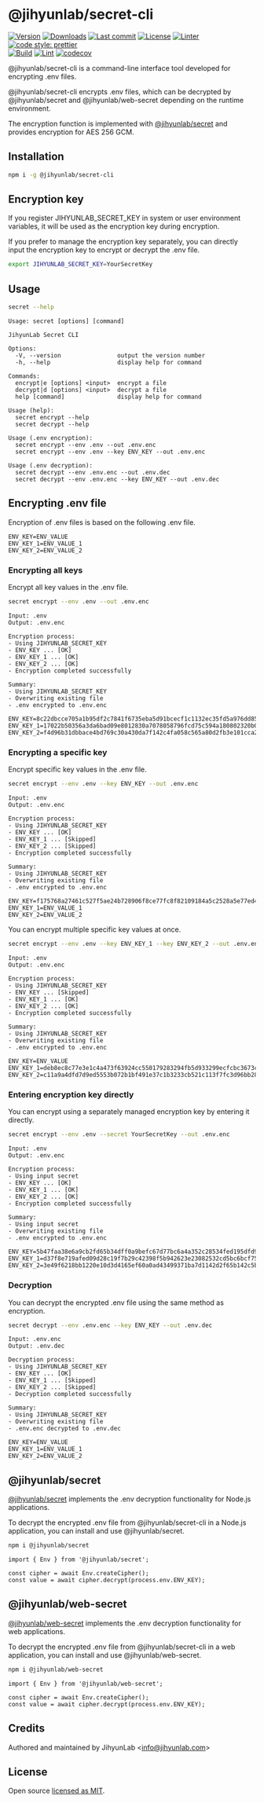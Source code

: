 # @jihyunlab/secret-cli

[![Version](https://img.shields.io/npm/v/@jihyunlab/secret-cli.svg?style=flat-square)](https://www.npmjs.com/package/@jihyunlab/secret-cli?activeTab=versions) [![Downloads](https://img.shields.io/npm/dt/@jihyunlab/secret-cli.svg?style=flat-square)](https://www.npmjs.com/package/@jihyunlab/secret-cli) [![Last commit](https://img.shields.io/github/last-commit/jihyunlab/secret-cli.svg?style=flat-square)](https://github.com/jihyunlab/secret-cli/graphs/commit-activity) [![License](https://img.shields.io/github/license/jihyunlab/secret-cli.svg?style=flat-square)](https://github.com/jihyunlab/secret-cli/blob/master/LICENSE) [![Linter](https://img.shields.io/badge/linter-eslint-blue?style=flat-square)](https://eslint.org) [![code style: prettier](https://img.shields.io/badge/code_style-prettier-ff69b4.svg?style=flat-square)](https://github.com/prettier/prettier)\
[![Build](https://github.com/jihyunlab/secret-cli/actions/workflows/build.yml/badge.svg)](https://github.com/jihyunlab/secret-cli/actions/workflows/build.yml) [![Lint](https://github.com/jihyunlab/secret-cli/actions/workflows/lint.yml/badge.svg)](https://github.com/jihyunlab/secret-cli/actions/workflows/lint.yml) [![codecov](https://codecov.io/gh/jihyunlab/secret-cli/graph/badge.svg?token=6J20G3LCG3)](https://codecov.io/gh/jihyunlab/secret-cli)

@jihyunlab/secret-cli is a command-line interface tool developed for encrypting .env files.

@jihyunlab/secret-cli encrypts .env files, which can be decrypted by @jihyunlab/secret and @jihyunlab/web-secret depending on the runtime environment.

The encryption function is implemented with [@jihyunlab/secret](https://www.npmjs.com/package/@jihyunlab/secret) and provides encryption for AES 256 GCM.

## Installation

```bash
npm i -g @jihyunlab/secret-cli
```

## Encryption key

If you register JIHYUNLAB_SECRET_KEY in system or user environment variables, it will be used as the encryption key during encryption.

If you prefer to manage the encryption key separately, you can directly input the encryption key to encrypt or decrypt the .env file.

```bash
export JIHYUNLAB_SECRET_KEY=YourSecretKey
```

## Usage

```bash
secret --help
```

```
Usage: secret [options] [command]

JihyunLab Secret CLI

Options:
  -V, --version                output the version number
  -h, --help                   display help for command

Commands:
  encrypt|e [options] <input>  encrypt a file
  decrypt|d [options] <input>  decrypt a file
  help [command]               display help for command

Usage (help):
  secret encrypt --help
  secret decrypt --help

Usage (.env encryption):
  secret encrypt --env .env --out .env.enc
  secret encrypt --env .env --key ENV_KEY --out .env.enc

Usage (.env decryption):
  secret decrypt --env .env.enc --out .env.dec
  secret decrypt --env .env.enc --key ENV_KEY --out .env.dec
```

## Encrypting .env file

Encryption of .env files is based on the following .env file.

```
ENV_KEY=ENV_VALUE
ENV_KEY_1=ENV_VALUE_1
ENV_KEY_2=ENV_VALUE_2
```

### Encrypting all keys

Encrypt all key values in the .env file.

```bash
secret encrypt --env .env --out .env.enc
```

```
Input: .env
Output: .env.enc

Encryption process:
- Using JIHYUNLAB_SECRET_KEY
- ENV_KEY ... [OK]
- ENV_KEY_1 ... [OK]
- ENV_KEY_2 ... [OK]
- Encryption completed successfully

Summary:
- Using JIHYUNLAB_SECRET_KEY
- Overwriting existing file
- .env encrypted to .env.enc
```

```
ENV_KEY=8c22dbcce705a1b95df2c7841f6735eba5d91bcecf1c1132ec35fd5a976dd8556763649075
ENV_KEY_1=17022b50356a3da6bad09e8012830a7078058796fcd75c594a180802320b009385761c7ce66208
ENV_KEY_2=f4d96b31dbbace4bd769c30a430da7f142c4fa058c565a80d2fb3e101cca29c0f8bfc106076aaa
```

### Encrypting a specific key

Encrypt specific key values in the .env file.

```bash
secret encrypt --env .env --key ENV_KEY --out .env.enc
```

```
Input: .env
Output: .env.enc

Encryption process:
- Using JIHYUNLAB_SECRET_KEY
- ENV_KEY ... [OK]
- ENV_KEY_1 ... [Skipped]
- ENV_KEY_2 ... [Skipped]
- Encryption completed successfully

Summary:
- Using JIHYUNLAB_SECRET_KEY
- Overwriting existing file
- .env encrypted to .env.enc
```

```
ENV_KEY=f175768a27461c527f5ae24b728906f8ce77fc8f82109184a5c2528a5e77ed4159066862e7
ENV_KEY_1=ENV_VALUE_1
ENV_KEY_2=ENV_VALUE_2
```

You can encrypt multiple specific key values at once.

```bash
secret encrypt --env .env --key ENV_KEY_1 --key ENV_KEY_2 --out .env.enc
```

```
Input: .env
Output: .env.enc

Encryption process:
- Using JIHYUNLAB_SECRET_KEY
- ENV_KEY ... [Skipped]
- ENV_KEY_1 ... [OK]
- ENV_KEY_2 ... [OK]
- Encryption completed successfully

Summary:
- Using JIHYUNLAB_SECRET_KEY
- Overwriting existing file
- .env encrypted to .env.enc
```

```
ENV_KEY=ENV_VALUE
ENV_KEY_1=deb8ec8c77e3e1c4a473f63924cc550179283294fb5d933299ecfcbc3673c79e6c19ef218c0a86
ENV_KEY_2=c11a9a4dfd7d9ed5553b072b1bf491e37c1b3233cb521c113f7fc3d96bb282f2579678c4417cc4
```

### Entering encryption key directly

You can encrypt using a separately managed encryption key by entering it directly.

```bash
secret encrypt --env .env --secret YourSecretKey --out .env.enc
```

```
Input: .env
Output: .env.enc

Encryption process:
- Using input secret
- ENV_KEY ... [OK]
- ENV_KEY_1 ... [OK]
- ENV_KEY_2 ... [OK]
- Encryption completed successfully

Summary:
- Using input secret
- Overwriting existing file
- .env encrypted to .env.enc
```

```
ENV_KEY=5b47faa38e6a9cb2fd65b34dff0a9befc67d77bc6a4a352c28534fed195dfd9ca1f9917af8
ENV_KEY_1=d37f8e719afed09d28c19f7b29c42398f5b942623e23082532cd5bc6bcf75625bf73a4104e38a7
ENV_KEY_2=3e49f6218bb1220e10d3d4165ef60a0ad43499371ba7d1142d2f65b142c5b96d3dc3a2f0b97244
```

### Decryption

You can decrypt the encrypted .env file using the same method as encryption.

```bash
secret decrypt --env .env.enc --key ENV_KEY --out .env.dec
```

```
Input: .env.enc
Output: .env.dec

Decryption process:
- Using JIHYUNLAB_SECRET_KEY
- ENV_KEY ... [OK]
- ENV_KEY_1 ... [Skipped]
- ENV_KEY_2 ... [Skipped]
- Decryption completed successfully

Summary:
- Using JIHYUNLAB_SECRET_KEY
- Overwriting existing file
- .env.enc decrypted to .env.dec
```

```
ENV_KEY=ENV_VALUE
ENV_KEY_1=ENV_VALUE_1
ENV_KEY_2=ENV_VALUE_2
```

## @jihyunlab/secret

[@jihyunlab/secret](https://www.npmjs.com/package/@jihyunlab/secret) implements the .env decryption functionality for Node.js applications.

To decrypt the encrypted .env file from @jihyunlab/secret-cli in a Node.js application, you can install and use @jihyunlab/secret.

```bash
npm i @jihyunlab/secret
```

```
import { Env } from '@jihyunlab/secret';

const cipher = await Env.createCipher();
const value = await cipher.decrypt(process.env.ENV_KEY);
```

## @jihyunlab/web-secret

[@jihyunlab/web-secret](https://www.npmjs.com/package/@jihyunlab/web-secret) implements the .env decryption functionality for web applications.

To decrypt the encrypted .env file from @jihyunlab/secret-cli in a web application, you can install and use @jihyunlab/web-secret.

```bash
npm i @jihyunlab/web-secret
```

```
import { Env } from '@jihyunlab/web-secret';

const cipher = await Env.createCipher();
const value = await cipher.decrypt(process.env.ENV_KEY);
```

## Credits

Authored and maintained by JihyunLab <<info@jihyunlab.com>>

## License

Open source [licensed as MIT](https://github.com/jihyunlab/secret-cli/blob/master/LICENSE).
